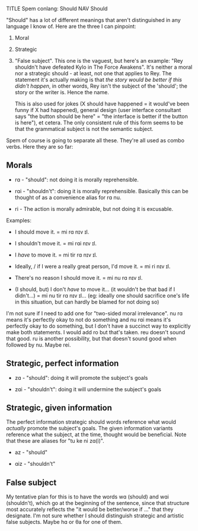 TITLE Spem conlang: Should
NAV Should

"Should" has a lot of different meanings that aren't distinguished in any language I know of. Here are the
three I can pinpoint:

1. Moral

2. Strategic

3. "False subject". This one is the vaguest, but here's an example: "Rey shouldn't have defeated Kylo in The Force Awakens". It's neither a moral nor a strategic should - at least, not one that applies to Rey. The statement it's actually making is that *the story would be better if this didn't happen*, in other words, Rey isn't the subject of the 'should'; the story or the writer is. Hence the name.

	This is also used for jokes (X should have happened = it would've been funny if X had happened), general design (user interface consultant says "the button should be here" = "the interface is better if the button is here"), et cetera. The only consistent rule of this form seems to be that the grammatical subject is not the semantic subject.

Spem of course is going to separate all these. They're all used as combo verbs. Here they are so far:

## Morals

* <spem>rɑ</spem> - "should": not doing it is morally reprehensible.

* <spem>rɑi</spem> - "shouldn't": doing it is morally reprehensible. Basically this can be thought of as a convenience alias for <spem>rɑ nu</spem>.

* <spem>ri</spem> - The action is morally admirable, but not doing it is excusable.

Examples:

* I should move it. = <spem>mi rɑ nɪv ɪl.</spem>

* I shouldn't move it. = <spem>mi rɑi nɪv ɪl.</spem>

* I *have* to move it. = <spem>mi tir rɑ nɪv ɪl.</spem>

* Ideally, / if I were a really great person, I'd move it. = <spem>mi ri nɪv ɪl.</spem>

* There's no reason I should move it. = <spem>mi nu rɑ nɪv ɪl.</spem>

* (I should, but) I don't *have* to move it... (it wouldn't be that bad if I didn't...) = <spem>mi nu tir rɑ nɪv ɪl...</spem> (eg: ideally one should sacrifice one's life in this situation, but can hardly be blamed for not doing so)

I'm not sure if I need to add one for "two-sided moral irrelevance". <spem>nu rɑ</spem> means it's perfectly okay to not do something and <spem>nu rɑi</spem> means it's perfectly okay to do something, but I don't have a succinct way to explicitly make both statements. I would add <spem>ro</spem> but that's taken. <spem>reu</spem> doesn't sound that good. <spem>ru</spem> is another possibility, but that doesn't sound good when followed by <spem>nu</spem>. Maybe <spem>rei</spem>.

## Strategic, perfect information

* <spem>zɑ</spem> - "should": doing it will promote the subject's goals

* <spem>zɑi</spem> - "shouldn't": doing it will undermine the subject's goals

## Strategic, given information

The perfect information strategic should words reference what would *actually* promote the subject's goals. The given information variants reference what the subject, at the time, thought would be beneficial. Note that these are aliases for "<spem>tu ke ni zɑ(i)</spem>".

* <spem>az</spem> - "should"

* <spem>ɑiz</spem> - "shouldn't"

## False subject

My tentative plan for this is to have the words <spem>wɑ</spem> (should) and <spem>wɑi</spem> (shouldn't), which go at the beginning of the sentence, since that structure most accurately reflects the "it would be better/worse if ..." that they designate. I'm not sure whether I should distinguish strategic and artistic false subjects. Maybe <spem>hɑ</spem> or <spem>θa</spem> for one of them.
